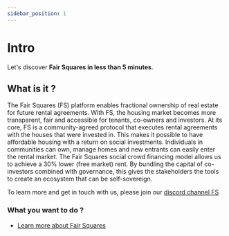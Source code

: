 ```yaml
---
sidebar_position: 1
---
```


#  Intro

Let's discover **Fair Squares in less than 5 minutes**.

## What is it ? 

The Fair Squares (FS) platform enables fractional ownership of real estate for future rental agreements. With FS, the housing market becomes more transparent, fair and accessible for tenants, co-owners and investors. 
At its core, FS is a community-agreed protocol that executes rental agreements with the houses that were invested in. This makes it possible to have affordable housing with a return on social investments.
Individuals in communities can own, manage homes and new entrants can easily enter the rental market. The Fair Squares social crowd financing model allows us to achieve a 30% lower (free market) rent. By bundling the capital of co-investors combined with governance, this gives the stakeholders the tools to create an ecosystem that can be self-sovereign. 


To learn more and get in touch with us, please join our [discord channel FS](https://discord.gg/5u3dxE49V5)

### What you want to do ? 

- [Learn more about Fair Squares](/docs/wa-more)